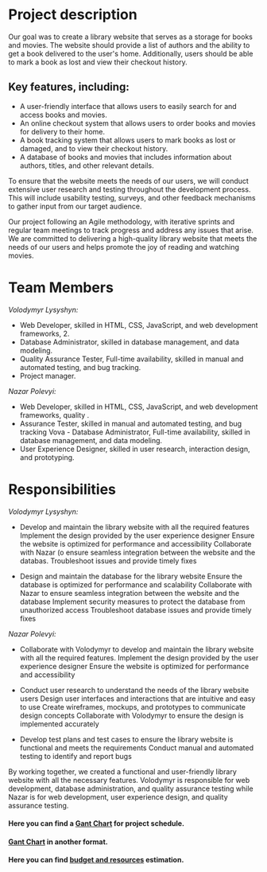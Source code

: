 # Project description

Our goal was to create a library website that serves as a storage for books and movies. The website should provide a list of authors and the ability to get a book delivered to the user's home. Additionally, users should be able to mark a book as lost and view their checkout history.

## Key features, including:

* A user-friendly interface that allows users to easily search for and access books and movies.
* An online checkout system that allows users to order books and movies for delivery to their home.
* A book tracking system that allows users to mark books as lost or damaged, and to view their checkout history.
* A database of books and movies that includes information about authors, titles, and other relevant details.

To ensure that the website meets the needs of our users, we will conduct extensive user research and testing throughout the development process. This will include usability testing, surveys, and other feedback mechanisms to gather input from our target audience.

Our project following an Agile methodology, with iterative sprints and regular team meetings to track progress and address any issues that arise. We are committed to delivering a high-quality library website that meets the needs of our users and helps promote the joy of reading and watching movies.

# Team Members
*Volodymyr Lysyshyn:*
* Web Developer, skilled in HTML, CSS, JavaScript, and web development frameworks, 2. 
*  Database Administrator, skilled in database management, and data modeling.
* Quality Assurance Tester, Full-time availability, skilled in manual and automated testing, and bug tracking.
* Project manager.

*Nazar Polevyi:*
* Web Developer, skilled in HTML, CSS, JavaScript, and web development frameworks, quality .
* Assurance Tester, skilled in manual and automated testing, and bug tracking
Vova - Database Administrator, Full-time availability, skilled in database management, and data modeling.
* User Experience Designer, skilled in user research, interaction design, and prototyping.


# Responsibilities
*Volodymyr Lysyshyn:*
* Develop and maintain the library website with all the required features
Implement the design provided by the user experience designer
Ensure the website is optimized for performance and accessibility
Collaborate with Nazar (o ensure seamless integration between the website and the databas. Troubleshoot issues and provide timely fixes

* Design and maintain the database for the library website
Ensure the database is optimized for performance and scalability
Collaborate with Nazar to ensure seamless integration between the website and the database
Implement security measures to protect the database from unauthorized access
Troubleshoot database issues and provide timely fixes

*Nazar Polevyi:*
* Collaborate with Volodymyr to develop and maintain the library website with all the required features.
Implement the design provided by the user experience designer
Ensure the website is optimized for performance and accessibility


* Conduct user research to understand the needs of the library website users
Design user interfaces and interactions that are intuitive and easy to use
Create wireframes, mockups, and prototypes to communicate design concepts
Collaborate with  Volodymyr to ensure the design is implemented accurately

* Develop test plans and test cases to ensure the library website is functional and meets the requirements
Conduct manual and automated testing to identify and report bugs


By working together, we created a functional and user-friendly library website with all the necessary features. Volodymyr is responsible for web development, database administration, and quality assurance testing while Nazar is for web development, user experience design, and quality assurance testing.


#### Here you can find a [Gant Chart](https://github.com/vov4ik-7/Library/blob/main/Documents/GantCharts/Library%20schedule%20chart.pdf "Gant Chart") for project schedule.
#### [Gant Chart](https://github.com/vov4ik-7/Library/blob/main/Documents/GantCharts/1.png "Gant Chart") in another format.
#### Here you can find [budget and resources](https://github.com/vov4ik-7/Library/blob/main/Documents/Budget%20and%20resources%20allocation.pdf "budget and resources") estimation.
 
